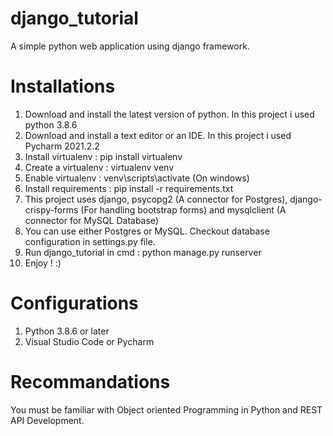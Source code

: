 # django_tutorial
A simple python web application using django framework.
# Installations

1. Download and install the latest version of python. In this project i used python 3.8.6
2. Download and install a text editor or an IDE. In this project i used Pycharm 2021.2.2
3. Install virtualenv : pip install virtualenv
4. Create a virtualenv : virtualenv venv
5. Enable virtualenv : venv\scripts\activate (On windows)
6. Install requirements : pip install -r requirements.txt
7. This project uses django, psycopg2 (A connector for Postgres), django-crispy-forms (For handling bootstrap forms) and mysqlclient (A connector for MySQL Database)
8. You can use either Postgres or MySQL. Checkout database configuration in settings.py file.
9. Run django_tutorial in cmd : python manage.py runserver
10. Enjoy ! :)

# Configurations

1. Python 3.8.6 or later
2. Visual Studio Code or Pycharm

# Recommandations

You must be familiar with Object oriented Programming in Python and REST API Development.
